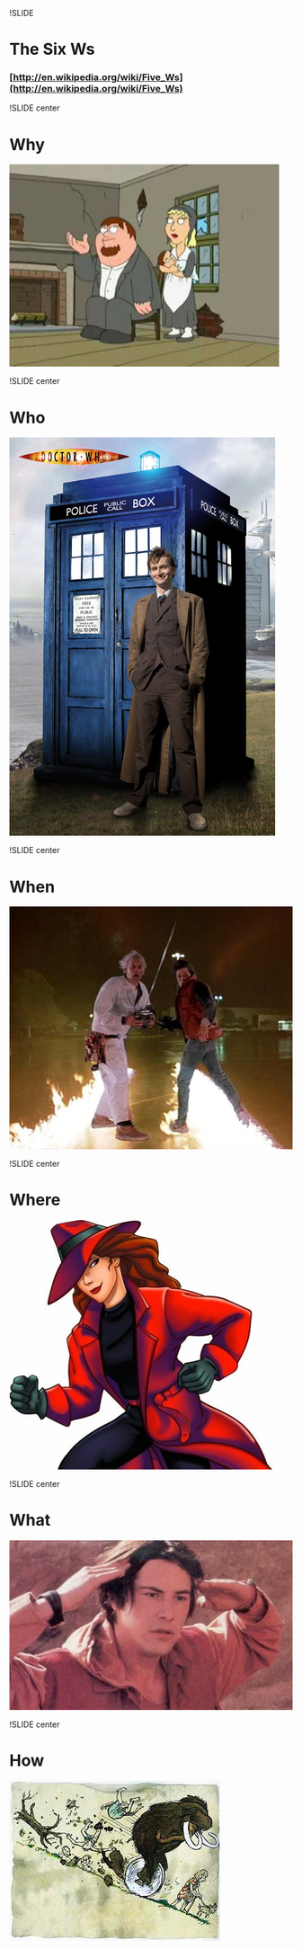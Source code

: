 !SLIDE
# The Six Ws
### [http://en.wikipedia.org/wiki/Five_Ws](http://en.wikipedia.org/wiki/Five_Ws)

!SLIDE center
# Why 
![Family Guy](family-guy-why.jpg)

!SLIDE center
# Who 
![Dr. Who](10th-doctor.jpg)

!SLIDE center
# When
![Back to the Future](back-to-the-future.jpg)

!SLIDE center
# Where
![Carmen Sandiego](carmen-sandiego.jpg)

!SLIDE center
# What
![Johnny Utah](utah.jpg)

!SLIDE center
# How
![The Way Things Work](the-way-things-work.jpg)

